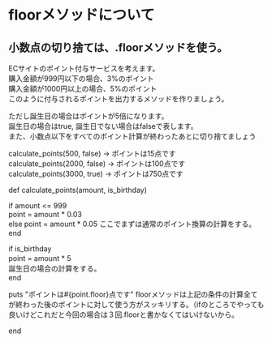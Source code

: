 # floorメソッドについて  
## 小数点の切り捨ては、.floorメソッドを使う。  

ECサイトのポイント付与サービスを考えます。  
購入金額が999円以下の場合、3%のポイント  
購入金額が1000円以上の場合、5%のポイント  
このように付与されるポイントを出力するメソッドを作りましょう。  

ただし誕生日の場合はポイントが5倍になります。  
誕生日の場合はtrue, 誕生日でない場合はfalseで表します。  
また、小数点以下をすべてのポイント計算が終わったあとに切り捨てましょう  



calculate_points(500, false) → ポイントは15点です    
calculate_points(2000, false) → ポイントは100点です  
calculate_points(3000, true) → ポイントは750点です   

def calculate_points(amount, is_birthday)  

 if amount <= 999  
    point = amount * 0.03  
  else
    point = amount * 0.05             ここでまずは通常のポイント換算の計算をする。  
  end  

  if is_birthday  
    point = amount * 5　　　　　　　　　　　　　　　　　　　　　　　　　　　　　　　　誕生日の場合の計算をする。  
  end  

  puts "ポイントは#{point.floor}点です"     floorメソッドは上記の条件の計算全てが終わった後のポイントに対して使う方がスッキリする。（ifのところでやっても良いけどこれだと今回の場合は３回.floorと書かなくてはいけないから。
  
end

